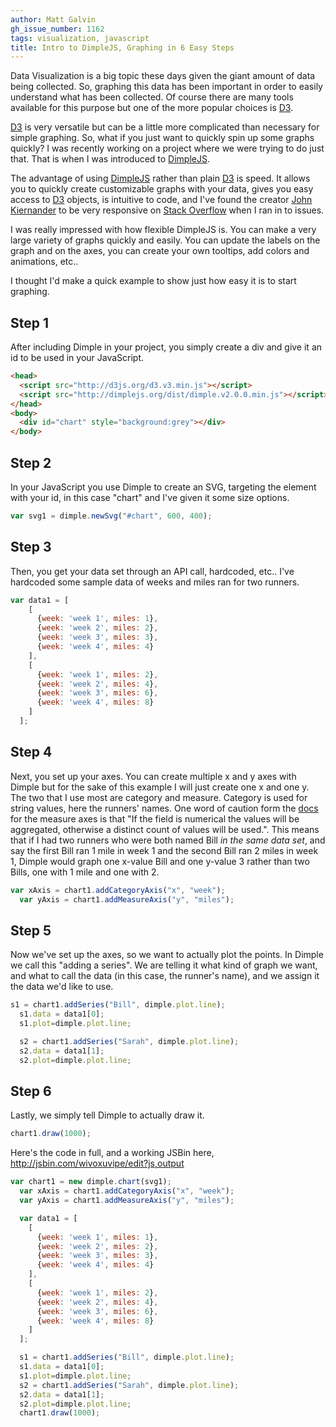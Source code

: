 ```yaml
---
author: Matt Galvin
gh_issue_number: 1162
tags: visualization, javascript
title: Intro to DimpleJS, Graphing in 6 Easy Steps
---
```


Data Visualization is a big topic these days given the giant amount of data being collected. So, graphing this data has been important in order to easily understand what has been collected. Of course there are many tools available for this purpose but one of the more popular choices is [D3](http://d3js.org/).

[D3](http://d3js.org/) is very versatile but can be a little more complicated than necessary for simple graphing. So, what if you just want to quickly spin up some graphs quickly? I was recently working on a project where we were trying to do just that. That is when I was introduced to [DimpleJS](http://dimplejs.org/).

The advantage of using [DimpleJS](http://dimplejs.org/) rather than plain [D3](http://d3js.org/) is speed. It allows you to quickly create customizable graphs with your data, gives you easy access to [D3](http://d3js.org/) objects, is intuitive to code, and I've found the creator [John Kiernander](http:n-kiernander) to be very responsive on [Stack Overflow](http://stackoverflow.com/) when I ran in to issues.

I was really impressed with how flexible DimpleJS is. You can make a very large variety of graphs quickly and easily. You can update the labels on the graph and on the axes, you can create your own tooltips, add colors and animations, etc..

I thought I'd make a quick example to show just how easy it is to start graphing.

## Step 1

After including Dimple in your project, you simply create a div and give it an id to be used in your JavaScript.

```html
<head>
  <script src="http://d3js.org/d3.v3.min.js"></script>
  <script src="http://dimplejs.org/dist/dimple.v2.0.0.min.js"></script>
</head>
<body>
  <div id="chart" style="background:grey"></div>
</body>
```


## Step 2

In your JavaScript you use Dimple to create an SVG, targeting the element with your id, in this case "chart" and I've given it some size options.

```javascript
var svg1 = dimple.newSvg("#chart", 600, 400);
```

## Step 3

Then, you get your data set through an API call, hardcoded, etc.. I've hardcoded some sample data of weeks and miles ran for two runners.

```javascript
var data1 = [
    [
      {week: 'week 1', miles: 1},
      {week: 'week 2', miles: 2},
      {week: 'week 3', miles: 3},
      {week: 'week 4', miles: 4}
    ],
    [
      {week: 'week 1', miles: 2},
      {week: 'week 2', miles: 4},
      {week: 'week 3', miles: 6},
      {week: 'week 4', miles: 8}
    ]
  ];
```

## Step 4

Next, you set up your axes. You can create multiple x and y axes with Dimple but for the sake of this example I will just create one x and one y. The two that I use most are category and measure. Category is used for string values, here the runners' names. One word of caution form the [docs](https://github.com/PMSI-AlignAlytics/dimple/wiki/dimple.axis#measure) for the measure axes is that "If the field is numerical the values will be aggregated, otherwise a distinct count of values will be used.". This means that if I had two runners who were both named Bill *in the same data set*, and say the first Bill ran 1 mile in week 1 and the second Bill ran 2 miles in week 1, Dimple would graph one x-value Bill and one y-value 3 rather than two Bills, one with 1 mile and one with 2.

```javascript
var xAxis = chart1.addCategoryAxis("x", "week");
  var yAxis = chart1.addMeasureAxis("y", "miles");
```

## Step 5

Now we've set up the axes, so we want to actually plot the points. In Dimple we call this "adding a series". We are telling it what kind of graph we want, and what to call the data (in this case, the runner's name), and we assign it the data we'd like to use.

```javascript
s1 = chart1.addSeries("Bill", dimple.plot.line);
  s1.data = data1[0];
  s1.plot=dimple.plot.line;

  s2 = chart1.addSeries("Sarah", dimple.plot.line);
  s2.data = data1[1];
  s2.plot=dimple.plot.line;
```

## Step 6

Lastly, we simply tell Dimple to actually draw it.

```javascript
chart1.draw(1000);
```

Here's the code in full, and a working JSBin here, http://jsbin.com/wivoxuvipe/edit?js,output

```javascript
var chart1 = new dimple.chart(svg1);
  var xAxis = chart1.addCategoryAxis("x", "week");
  var yAxis = chart1.addMeasureAxis("y", "miles");

  var data1 = [
    [
      {week: 'week 1', miles: 1},
      {week: 'week 2', miles: 2},
      {week: 'week 3', miles: 3},
      {week: 'week 4', miles: 4}
    ],
    [
      {week: 'week 1', miles: 2},
      {week: 'week 2', miles: 4},
      {week: 'week 3', miles: 6},
      {week: 'week 4', miles: 8}
    ]
  ];

  s1 = chart1.addSeries("Bill", dimple.plot.line);
  s1.data = data1[0];
  s1.plot=dimple.plot.line;
  s2 = chart1.addSeries("Sarah", dimple.plot.line);
  s2.data = data1[1];
  s2.plot=dimple.plot.line;
  chart1.draw(1000);
```
